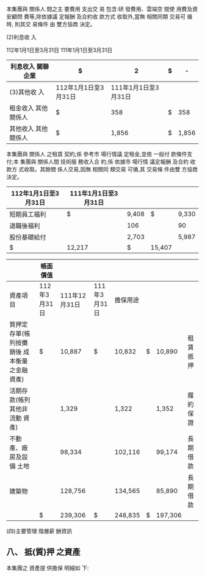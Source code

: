 本集團與 關係人 間之主 要費用 支出交 易 包含:研 發費用、雲端空 間使 用費及資 安顧問 費等,除依據議 定報酬 及合約收 款方式 收取外,當無 相關同類 交易可 循時, 則其交 易條件 由 雙方協商 決定。

(2)利息收 入

112年1月1日至3月31日 111年1月1日至3月31日

| 利息收入  關聯企業   | $                    | 2                    | $   | -     |
|----------------------|----------------------|----------------------|-----|-------|
| (3)其他收 入         | 112年1月1日至3月31日 | 111年1月1日至3月31日 |     |       |
| 租金收入  其他關係人 | $                    | 358                  | $   | 358   |
| 其他收入  其他關係人 | $                    | 1,856                | $   | 1,856 |

本集團與 關係人 之租賃 契約,係 參考市 場行情議 定租金,並依 一般付 款條件支 付;本 集團與 關係人間 技術服 務收入合 約,係 依據市 場行情 議定報酬 及合約 收款方 式收取。其餘關 係人交易,因無 相關同 類交易 可循,其 交易條 件由雙 方協商 決定。

| 112年1月1日至3月31日   | 111年1月1日至3月31日   |       |        |       |
|------------------------|------------------------|-------|--------|-------|
| 短期員工福利           | $                      | 9,408 | $      | 9,330 |
| 退職後福利             |                        | 106   |        | 90    |
| 股份基礎給付           |                        | 2,703 |        | 5,987 |
| $                      | 12,217                 | $     | 15,407 |       |

|                                              | 帳面價值     |               |              |          |    |         |          |
|----------------------------------------------|--------------|---------------|--------------|----------|----|---------|----------|
| 資產項目                                     | 112年3月31日 | 111年12月31日 | 111年3月31日 | 擔保用途 |    |         |          |
| 質押定存單(帳列按攤銷後  成本衡量之金融資產) | $            | 10,887        | $            | 10,832   | $  | 10,890  | 租賃抵押 |
| 活期存款(帳列其他非流動  資產)               |              | 1,329         |              | 1,322    |    | 1,352   | 履約保證 |
| 不動產、廠房及設備  土地                     |              | 98,334        |              | 102,116  |    | 99,174  | 長期借款 |
| 建築物                                       |              | 128,756       |              | 134,565  |    | 85,890  | 長期借款 |
|                                              | $            | 239,306       | $            | 248,835  | $  | 197,306 |          |

(四)主要管理 階層薪 酬資訊

## 八、 抵(質)押 之資產

本集團之 資產提 供擔保 明細如 下:
